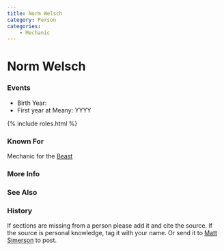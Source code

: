 ```yaml
---
title: Norm Welsch
category: Person
categories:
    - Mechanic
---
```

<!--img src="/Person/$NAME/20YY.jpeg" style="width: 40%;" align="right"-->
# Norm Welsch
### Events
- Birth Year:
- First year at Meany: YYYY

{% include roles.html %}
### Known For
Mechanic for the [Beast](/Machine/Beast)

### More Info
### See Also
### History

If sections are missing from a person please add it and cite the source. If the source is personal knowledge, tag it with your name. Or send it to [Matt Simerson](/Person/Matt-Simerson) to post.